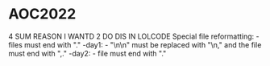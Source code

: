 # AOC2022
4 SUM REASON I WANTD 2 DO DIS IN LOLCODE
Special file reformatting:
  -files must end with "."
  -day1:
    - "\n\n" must be replaced with "\n," and the file must end with ",."
  -day2:
    - file must end with "."
